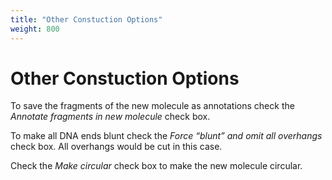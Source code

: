 ```yaml
---
title: "Other Constuction Options"
weight: 800
---
```



# Other Constuction Options

To save the fragments of the new molecule as annotations check the _Annotate fragments in new molecule_ check box.

To make all DNA ends blunt check the _Force “blunt” and omit all overhangs_ check box. All overhangs would be cut in this case.

Check the _Make circular_ check box to make the new molecule circular.
